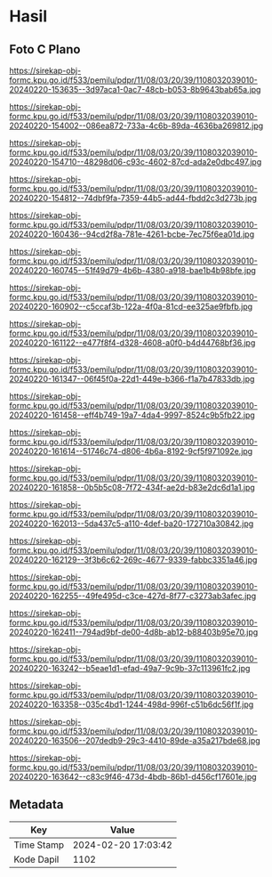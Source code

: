 # Hasil

## Foto C Plano

https://sirekap-obj-formc.kpu.go.id/f533/pemilu/pdpr/11/08/03/20/39/1108032039010-20240220-153635--3d97aca1-0ac7-48cb-b053-8b9643bab65a.jpg

https://sirekap-obj-formc.kpu.go.id/f533/pemilu/pdpr/11/08/03/20/39/1108032039010-20240220-154002--086ea872-733a-4c6b-89da-4636ba269812.jpg

https://sirekap-obj-formc.kpu.go.id/f533/pemilu/pdpr/11/08/03/20/39/1108032039010-20240220-154710--48298d06-c93c-4602-87cd-ada2e0dbc497.jpg

https://sirekap-obj-formc.kpu.go.id/f533/pemilu/pdpr/11/08/03/20/39/1108032039010-20240220-154812--74dbf9fa-7359-44b5-ad44-fbdd2c3d273b.jpg

https://sirekap-obj-formc.kpu.go.id/f533/pemilu/pdpr/11/08/03/20/39/1108032039010-20240220-160436--94cd2f8a-781e-4261-bcbe-7ec75f6ea01d.jpg

https://sirekap-obj-formc.kpu.go.id/f533/pemilu/pdpr/11/08/03/20/39/1108032039010-20240220-160745--51f49d79-4b6b-4380-a918-bae1b4b98bfe.jpg

https://sirekap-obj-formc.kpu.go.id/f533/pemilu/pdpr/11/08/03/20/39/1108032039010-20240220-160902--c5ccaf3b-122a-4f0a-81cd-ee325ae9fbfb.jpg

https://sirekap-obj-formc.kpu.go.id/f533/pemilu/pdpr/11/08/03/20/39/1108032039010-20240220-161122--e477f8f4-d328-4608-a0f0-b4d44768bf36.jpg

https://sirekap-obj-formc.kpu.go.id/f533/pemilu/pdpr/11/08/03/20/39/1108032039010-20240220-161347--06f45f0a-22d1-449e-b366-f1a7b47833db.jpg

https://sirekap-obj-formc.kpu.go.id/f533/pemilu/pdpr/11/08/03/20/39/1108032039010-20240220-161458--eff4b749-19a7-4da4-9997-8524c9b5fb22.jpg

https://sirekap-obj-formc.kpu.go.id/f533/pemilu/pdpr/11/08/03/20/39/1108032039010-20240220-161614--51746c74-d806-4b6a-8192-9cf5f971092e.jpg

https://sirekap-obj-formc.kpu.go.id/f533/pemilu/pdpr/11/08/03/20/39/1108032039010-20240220-161858--0b5b5c08-7f72-434f-ae2d-b83e2dc6d1a1.jpg

https://sirekap-obj-formc.kpu.go.id/f533/pemilu/pdpr/11/08/03/20/39/1108032039010-20240220-162013--5da437c5-a110-4def-ba20-172710a30842.jpg

https://sirekap-obj-formc.kpu.go.id/f533/pemilu/pdpr/11/08/03/20/39/1108032039010-20240220-162129--3f3b6c62-269c-4677-9339-fabbc3351a46.jpg

https://sirekap-obj-formc.kpu.go.id/f533/pemilu/pdpr/11/08/03/20/39/1108032039010-20240220-162255--49fe495d-c3ce-427d-8f77-c3273ab3afec.jpg

https://sirekap-obj-formc.kpu.go.id/f533/pemilu/pdpr/11/08/03/20/39/1108032039010-20240220-162411--794ad9bf-de00-4d8b-ab12-b88403b95e70.jpg

https://sirekap-obj-formc.kpu.go.id/f533/pemilu/pdpr/11/08/03/20/39/1108032039010-20240220-163242--b5eae1d1-efad-49a7-9c9b-37c113961fc2.jpg

https://sirekap-obj-formc.kpu.go.id/f533/pemilu/pdpr/11/08/03/20/39/1108032039010-20240220-163358--035c4bd1-1244-498d-996f-c51b6dc56f1f.jpg

https://sirekap-obj-formc.kpu.go.id/f533/pemilu/pdpr/11/08/03/20/39/1108032039010-20240220-163506--207dedb9-29c3-4410-89de-a35a217bde68.jpg

https://sirekap-obj-formc.kpu.go.id/f533/pemilu/pdpr/11/08/03/20/39/1108032039010-20240220-163642--c83c9f46-473d-4bdb-86b1-d456cf17601e.jpg


## Metadata

| Key        | Value               |
| ---------- | ------------------- |
| Time Stamp | 2024-02-20 17:03:42 |
| Kode Dapil | 1102                |



